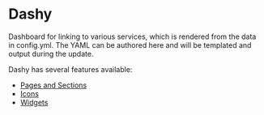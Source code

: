 # Dashy

Dashboard for linking to various services, which is rendered from the data in config.yml. The YAML can be authored here and will be templated and output during the update.

Dashy has several features available:

 - [Pages and Sections](https://dashy.to/docs/pages-and-sections)
 - [Icons](https://dashy.to/docs/icons)
 - [Widgets](https://dashy.to/docs/widgets)